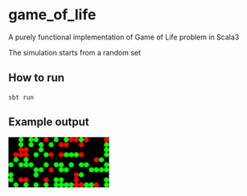 # game_of_life
A purely functional implementation of Game of Life problem in Scala3

The simulation starts from a random set

## How to run
```
sbt run
```

## Example output

![Game of Life Simulation](output/game_of_life.gif)
